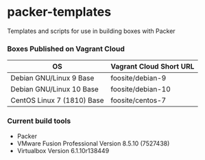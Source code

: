 # packer-templates
Templates and scripts for use in building boxes with Packer

### Boxes Published on Vagrant Cloud

| OS | Vagrant Cloud Short URL |
|---|---|
Debian GNU/Linux 9 Base | foosite/debian-9
Debian GNU/Linux 10 Base | foosite/debian-10
CentOS Linux 7 (1810) Base | foosite/centos-7

### Current build tools

* Packer
* VMware Fusion Professional Version 8.5.10 (7527438)
* Virtualbox Version 6.1.10r138449
